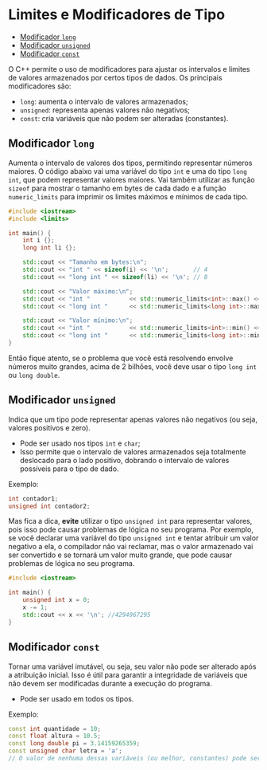 # Limites e Modificadores de Tipo

<!-- toc -->
- [Modificador `long`](#modificador-long)
- [Modificador `unsigned`](#modificador-unsigned)
- [Modificador `const`](#modificador-const)
<!-- toc -->

O C++ permite o uso de modificadores para ajustar os intervalos e limites de valores armazenados por certos tipos de dados. Os principais modificadores são:

- `long`: aumenta o intervalo de valores armazenados;
- `unsigned`: representa apenas valores não negativos;
- `const`: cria variáveis que não podem ser alteradas (constantes).

## Modificador `long`

Aumenta o intervalo de valores dos tipos, permitindo representar números maiores. O código abaixo vai uma variável do tipo `int` e uma do tipo `long int`, que podem representar valores maiores. Vai também utilizar as função `sizeof` para mostrar o tamanho em bytes de cada dado e a função `numeric_limits` para imprimir os limites máximos e mínimos de cada tipo.

```c++
#include <iostream>
#include <limits>

int main() {
    int i {};
    long int li {};

    std::cout << "Tamanho em bytes:\n";
    std::cout << "int " << sizeof(i) << '\n';       // 4
    std::cout << "long int " << sizeof(li) << '\n'; // 8

    std::cout << "Valor máximo:\n";
    std::cout << "int "           << std::numeric_limits<int>::max() << '\n';      //  2147483647
    std::cout << "long int "      << std::numeric_limits<long int>::max() << '\n'; //  9223372036854775807

    std::cout << "Valor mínimo:\n";
    std::cout << "int "           << std::numeric_limits<int>::min() << '\n';      // -2147483648
    std::cout << "long int "      << std::numeric_limits<long int>::min() << '\n'; // -9223372036854775808
}

```

Então fique atento, se o problema que você está resolvendo envolve números muito grandes, acima de 2 bilhões, você deve usar o tipo `long int` ou `long double`.

## Modificador `unsigned`

Indica que um tipo pode representar apenas valores não negativos (ou seja, valores positivos e zero).

- Pode ser usado nos tipos `int` e `char`;
- Isso permite que o intervalo de valores armazenados seja totalmente deslocado para o lado positivo, dobrando o intervalo de valores possíveis para o tipo de dado.

Exemplo:

```c++
int contador1;
unsigned int contador2;
```

Mas fica a dica, **evite** utilizar o tipo `unsigned int` para representar valores, pois isso pode causar problemas de lógica no seu programa. Por exemplo, se você declarar uma variável do tipo `unsigned int` e tentar atribuir um valor negativo a ela, o compilador não vai reclamar, mas o valor armazenado vai ser convertido e se tornará um valor muito grande, que pode causar problemas de lógica no seu programa.

```cpp
#include <iostream>

int main() {
    unsigned int x = 0;
    x -= 1;
    std::cout << x << '\n'; //4294967295
}

```

## Modificador `const`

Tornar uma variável imutável, ou seja, seu valor não pode ser alterado após a atribuição inicial. Isso é útil para garantir a integridade de variáveis que não devem ser modificadas durante a execução do programa.

- Pode ser usado em todos os tipos.

Exemplo:

```c++
const int quantidade = 10;
const float altura = 10.5;
const long double pi = 3.14159265359;
const unsigned char letra = 'a';
// O valor de nenhuma dessas variáveis (ou melhor, constantes) pode ser modificado após a atribuição inicial.
```
